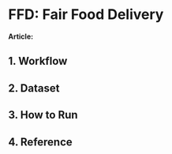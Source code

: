 # FFD: Fair Food Delivery
**Article:**



## 1. Workflow



## 2. Dataset



## 3. How to Run



## 4. Reference

